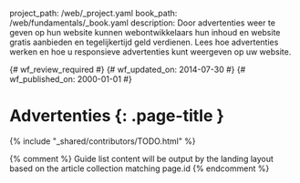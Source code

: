 project_path: /web/_project.yaml
book_path: /web/fundamentals/_book.yaml
description: Door advertenties weer te geven op hun website kunnen webontwikkelaars hun inhoud en website gratis aanbieden en tegelijkertijd geld verdienen. Lees hoe advertenties werken en hoe u responsieve advertenties kunt weergeven op uw website.

{# wf_review_required #}
{# wf_updated_on: 2014-07-30 #}
{# wf_published_on: 2000-01-01 #}

# Advertenties {: .page-title }

{% include "_shared/contributors/TODO.html" %}



{% comment %}
Guide list content will be output by the landing layout based on the article collection matching page.id
{% endcomment %}

